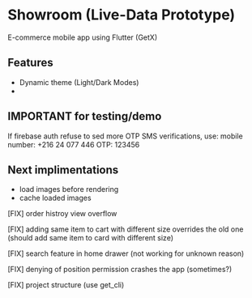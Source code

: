 # Showroom (Live-Data Prototype)
E-commerce mobile app using Flutter (GetX)

## Features
- Dynamic theme (Light/Dark Modes)
- 

## IMPORTANT for testing/demo
If firebase auth refuse to sed more OTP SMS verifications, use:
mobile number: +216 24 077 446
OTP: 123456

## Next implimentations
- load images before rendering
- cache loaded images 

[FIX] order histroy view overflow

[FIX] adding same item to cart with different size overrides the old one (should add same item to card with different size)

[FIX] search feature in home drawer (not working for unknown reason)

[FIX] denying of position permission crashes the app (sometimes?)

[FIX] project structure (use get_cli)
